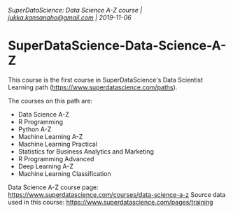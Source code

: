 _SuperDataScience: Data Science A-Z course | jukka.kansanaho@gmail.com | 2019-11-06_

# SuperDataScience-Data-Science-A-Z

This course is the first course in SuperDataScience's Data Scientist Learning path (https://www.superdatascience.com/paths).

The courses on this path are:

- Data Science A-Z
- R Programming
- Python A-Z
- Machine Learning A-Z
- Machine Learning Practical
- Statistics for Business Analytics and Marketing
- R Programming Advanced
- Deep Learning A-Z
- Machine Learning Classification

Data Science A-Z course page: https://www.superdatascience.com/courses/data-science-a-z
Source data used in this course: https://www.superdatascience.com/pages/training
